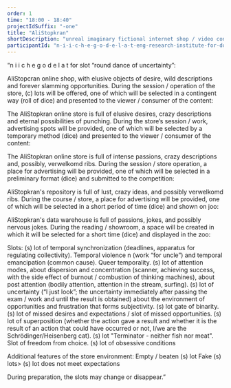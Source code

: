 ```yaml
---
order: 1
time: "18:00 - 18:40"
projectIdSuffix: "-one"
title: "AliStopkran"
shortDescription: "unreal imaginary fictional internet shop / video conference"
participantId: "n-i-i-c-h-e-g-o-d-e-l-a-t-eng-research-institute-for-doing-nothing"
---
```


“n i i c h e g o d e l a t for slot “round dance of uncertainty”:  


AliStopcran online shop, with elusive objects of desire, wild descriptions and forever slamming opportunities. 
During the session / operation of the store, (c) lots will be offered, one of which will be selected in a contingent way (roll of dice) and presented to the viewer / consumer of the content:  


The AliStopkran online store is full of elusive desires, crazy descriptions and eternal possibilities of punching. 
During the store’s session / work, advertising spots will be provided, one of which will be selected by a temporary method (dice) and presented to the viewer / consumer of the content:  


The AliStopkran online store is full of intense passions, crazy descriptions and, possibly, verwelkomd ribs. 
During the session / store operation, a place for advertising will be provided, one of which will be selected in a preliminary format (dice) and submitted to the competition:  


AliStopkran's repository is full of lust, crazy ideas, and possibly verwelkomd ribs. 
During the course / store, a place for advertising will be provided, one of which will be selected in a short period of time (dice) and shown on joo:  


AliStopkran's data warehouse is full of passions, jokes, and possibly nervous jokes. 
During the reading / showroom, a space will be created in which it will be selected for a short time (dice) and displayed in the zoo:  


Slots: 
(s) lot of temporal synchronization (deadlines, apparatus for regulating collectivity). Temporal violence n (work “for uncle”) and temporal emancipation (common cause). Queer temporality. 
(s) lot of attention modes, about dispersion and concentration (scanner, achieving success, with the side effect of burnout / combustion of thinking machines), about post attention (bodily attention, attention in the stream, surfing). 
(s) lot of uncertainty (“I just look”; the uncertainty immediately after passing the exam / work and until the result is obtained) about the environment of opportunities and frustration that forms subjectivity. 
(s) lot  gate of binarity. 
(s) lot of missed desires and expectations / slot of missed opportunities. 
(s) lot of superposition (whether the action gave a result and whether it is the result of an action that could have occurred or not, I/we are the Schrödinger/Heisenberg cat). 
(s) lot "Terminator - neither fish nor meat". Slot of freedom from choice. 
(s) lot of obsessive conditions   


Additional features of the store environment: 
Empty / beaten (s) lot 
Fake (s) lots> 
(s) lot does not meet expectations  


During preparation, the slots may change or disappear.”
